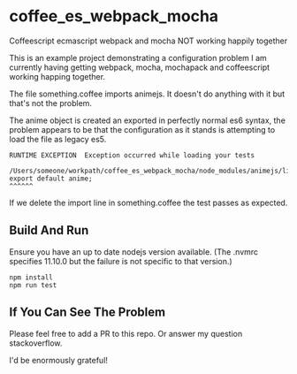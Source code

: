 # coffee_es_webpack_mocha

Coffeescript ecmascript webpack and mocha NOT working happily together

This is an example project demonstrating a configuration problem I am currently having getting
webpack, mocha, mochapack and coffeescript working happing together.

The file something.coffee imports animejs.  It doesn't do anything with it but that's not the problem.

The anime object is created an exported in perfectly normal es6 syntax, the problem appears to be that the
configuration as it stands is attempting to load the file as legacy es5.

```
RUNTIME EXCEPTION  Exception occurred while loading your tests

/Users/someone/workpath/coffee_es_webpack_mocha/node_modules/animejs/lib/anime.es.js:1280
export default anime;
^^^^^^
```

If we delete the import line in something.coffee the test passes as expected.

## Build And Run

Ensure you have an up to date nodejs version available.  (The .nvmrc specifies 11.10.0 but the failure
is not specific to that version.)

```
npm install
npm run test
```

## If You Can See The Problem

Please feel free to add a PR to this repo. Or answer my question stackoverflow.

I'd be enormously grateful!
